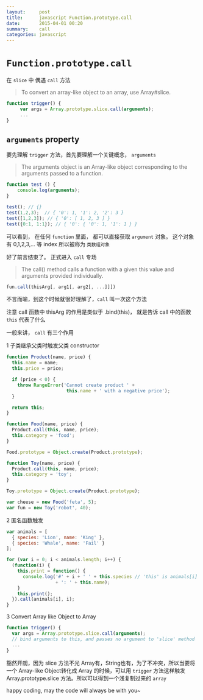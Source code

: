 ```yaml
---
layout:     post
title:      javascript Function.prototype.call
date:       2015-04-01 00:20
summary:    call
categories: javascript
---
```


# `Function.prototype.call`

在 `slice` 中 偶遇 `call` 方法

> To convert an array-like object to an array, use Array#slice.

``` javascript
function trigger() {
     var args = Array.prototype.slice.call(arguments);
     ...
}
```

## `arguments` property

要先理解 `trigger` 方法，首先要理解一个关键概念， `arguments`

> The arguments object is an Array-like object corresponding to the arguments passed to a function.

``` javascript
function test () {
    console.log(arguments);
}

test(); // {}
test(1,2,3);  // { '0': 1, '1': 2, '2': 3 }
test([1,2,3]); // { '0': [ 1, 2, 3 ] }
test({0:1, 1:1}); // { '0': { '0': 1, '1': 1 } }
```

可以看到， 在任何 `function` 里面， 都可以直接获取 `argument` 对象。 这个对象有 0,1,2,3,... 等 index 所以被称为 `类数组对象`

好了前言结束了。 正式进入 `call` 专场

> The call() method calls a function with a given this value and arguments provided individually.

``` javascript
fun.call(thisArg[, arg1[, arg2[, ...]]])
```

不言而喻，到这个时候就很好理解了，`call` 叫一次这个方法

注意 call 函数中 thisArg 的作用是类似于 .bind(this)， 就是告诉 call 中的函数 `this` 代表了什么

一般来讲， `call` 有三个作用

1 子类继承父类时触发父类 constructor

``` javascript
function Product(name, price) {
  this.name = name;
  this.price = price;

  if (price < 0) {
    throw RangeError('Cannot create product ' +
                      this.name + ' with a negative price');
  }

  return this;
}

function Food(name, price) {
  Product.call(this, name, price);
  this.category = 'food';
}

Food.prototype = Object.create(Product.prototype);

function Toy(name, price) {
  Product.call(this, name, price);
  this.category = 'toy';
}

Toy.prototype = Object.create(Product.prototype);

var cheese = new Food('feta', 5);
var fun = new Toy('robot', 40);
```

2 匿名函数触发

``` javascript
var animals = [
  { species: 'Lion', name: 'King' },
  { species: 'Whale', name: 'Fail' }
];

for (var i = 0; i < animals.length; i++) {
  (function(i) {
    this.print = function() {
      console.log('#' + i + ' ' + this.species // 'this' is animals[i] out side
                  + ': ' + this.name);
    }
    this.print();
  }).call(animals[i], i);
}
```

3 Convert Array like Object to Array

``` javascript
function trigger() {
  var args = Array.prototype.slice.call(arguments);
  // bind arguments to this, and passes no argument to 'slice' method
  ...
}
```

豁然开朗，因为 slice 方法不光 Array有，String也有，为了不冲突，所以当要将一个 Array-like Object转化成 Array 的时候，可以用 `trigger` 方法这样触发 Array.prototype.slice 方法。所以可以得到一个浅复制过来的 `array`


happy coding, may the code will always be with you~
